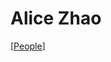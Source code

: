 # Alice Zhao

[[People]]

[//begin]: # "Autogenerated link references for markdown compatibility"
[people]: people "People"
[//end]: # "Autogenerated link references"